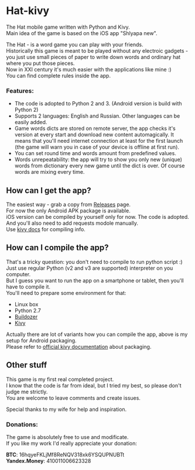 # Hat-kivy
The Hat mobile game written with Python and Kivy.  
Main idea of the game is based on the iOS app "Shlyapa new".

The Hat - is a word game you can play with your friends.  
Historically this game is meant to be played without any electroic gadgets - you just use small pieces of paper to write down words and ordinary hat where you put those pieces.  
Now in XXI century it's much easier with the applications like mine :)  
You can find complete rules inside the app.  

### Features:
* The code is adopted to Python 2 and 3. (Android version is build with Python 2)
* Supports 2 languages: English and Russian. Other languages can be easily added.
* Game words dicts are stored on remote server, the app checks it's version at every start and download new content automagically. It means that you'll need internet connection at least for the first launch (the game will warn you in case of your device is offline at first run).
* You can set round time and words amount from predefined values.
* Words unrepeatability: the app will try to show you only new (unique) words from dictionary every new game until the dict is over. Of course words are mixing every time.

## How can I get the app?
The easiest way - grab a copy from [Releases](https://github.com/kdeyko/Hat-kivy/releases) page.  
For now the only Android APK package is available.  
iOS version can be compiled by yourself only for now. The code is adopted. And you'll also need to add requests modole manually.  
Use [kivy docs](https://kivy.org/docs/guide/packaging-ios.html) for compiling info.  

## How can I compile the app?
That's a tricky question: you don't need to compile to run python script :)  
Just use regular Python (v2 and v3 are supported) interpreter on you computer.  
But I guess you want to run the app on a smartphone or tablet, then you'll have to compile it.  
You'll need to prepare some environment for that:
* Linux box 
* Python 2.7
* [Buildozer](https://github.com/kivy/buildozer)
* [Kivy](https://kivy.org/)

Actually there are lot of variants how you can compile the app, above is my setup for Android packaging.  
Please refer to [official kivy documentation](https://kivy.org/docs/guide/packaging.html) about packaging.  

## Other stuff
This game is my first real completed project.  
I know that the code is far from ideal, but I tried my best, so please don't judge me strictly.  
You are welcome to leave comments and create issues.  

Special thanks to my wife for help and inspiration.

### Donations:
The game is absolutely free to use and modificate.  
If you like my work I'd really appreciate your donation:  

**BTC**: 16hqyeFKLjMf8ReNQV318xk6YSQUPNUBTt  
**Yandex.Money**: 410011006623328
